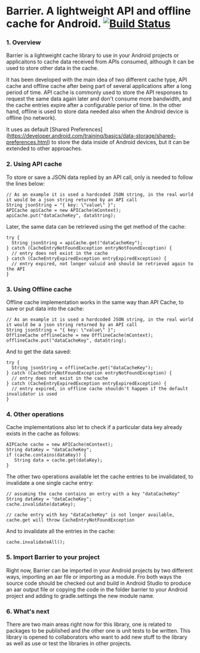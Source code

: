 # Barrier. A lightweight API and offline cache for Android. [![Build Status](https://travis-ci.org/menismu/barrier.svg?branch=master)](https://travis-ci.org/menismu/barrier)


### 1. Overview

Barrier is a lightweight cache library to use in your Android projects or applicaitons to cache data received from APIs consumed, although it can be used to store other data in the cache.

It has been developed with the main idea of two different cache type, API cache and offline cache after being part of several applications after a long period of time. API cache is commonly used to store the API responses to request the same data again later and don't consume more bandwidth, and the cache entries expire after a configurable perior of time. In the other hand, offline is used to store data needed also when the Android device is offline (no network).

It uses as default [Shared Preferences] (https://developer.android.com/training/basics/data-storage/shared-preferences.html) to store the data inside of Android devices, but it can be extended to other approaches.

### 2. Using API cache

To store or save a JSON data replied by an API call, only is needed to follow the lines below:

```
// As an example it is used a hardcoded JSON string, in the real world it would be a json string returned by an API call
String jsonString = "{ key: \"value\" }";
APICache apiCache = new APICache(mContext);
apiCache.put("dataCacheKey", dataString);
```
Later, the same data can be retrieved using the get method of the cache:

```
try {
  String jsonString = apiCache.get("dataCacheKey");
} catch (CacheEntryNotFoundException entryNotFoundException) {
  // entry does not exist in the cache
} catch (CacheEntryExpiredException entryExpiredException) {
  // entry expired, not longer valuid and should be retrieved again to the API
}
```

### 3. Using Offline cache

Offline cache implementation works in the same way than API Cache, to save or put data into the cache:

```
// As an example it is used a hardcoded JSON string, in the real world it would be a json string returned by an API call
String jsonString = "{ key: \"value\" }";
OfflineCache offlineCache = new OfflineCache(mContext);
offlineCache.put("dataCacheKey", dataString);
```
And to get the data saved:

```
try {
  String jsonString = offlineCache.get("dataCacheKey");
} catch (CacheEntryNotFoundException entryNotFoundException) {
  // entry does not exist in the cache
} catch (CacheEntryExpiredException entryExpiredException) {
  // entry expired, in offline cache shouldn't happen if the default invalidator is used
}
```

### 4. Other operations

Cache implementations also let to check if a particular data key already exists in the cache as follows:

```
AIPCache cache = new APICache(mContext);
String dataKey = "dataCacheKey";
if (cache.contains(dataKey)) {
   String data = cache.get(dataKey);
}
```

The other two operations available let the cache entries to be invalidated, to invalidate a one single cache entry:

```
// assuming the cache contains an entry with a key "dataCacheKey"
String dataKey = "dataCacheKey";
cache.invalidate(dataKey);

// cache entry with key "dataCacheKey" is not longer available, cache.get will throw CacheEntryNotFoundException
```

And to invalidate all the entries in the cache:

```
cache.invalidateAll();
```

### 5. Import Barrier to your project

Right now, Barrier can be imported in your Android projects by two different ways, importing an aar file or importing as a module. Fro both ways the source code should be checked out and build in Android Studio to produce an aar output file or copying the code in the folder barrier to your Android project and adding to gradle.settings the new module name.

### 6. What's next

There are two main areas right now for this library, one is related to packages to be published and the other one is unit tests to be written. This library is opened to collaborators who want to add new stuff to the library as well as use or test the libraries in other projects.
